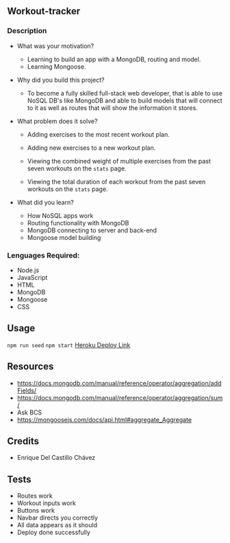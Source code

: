 ## Workout-tracker

### Description
- What was your motivation?
  - Learning to build an app with a MongoDB, routing and model. 
  - Learning Mongoose.

- Why did you build this project?  
  - To become a fully skilled full-stack web developer, that is able to use NoSQL DB's like MongoDB and able to build models that will connect to it as well as routes that will show the information it stores.

- What problem does it solve?

  * Adding exercises to the most recent workout plan.

  * Adding new exercises to a new workout plan.

  * Viewing the combined weight of multiple exercises from the past seven workouts on the `stats` page.

  * Viewing the total duration of each workout from the past seven workouts on the `stats` page.

- What did you learn?
  - How NoSQL apps work
  - Routing functionality with MongoDB
  - MongoDB connecting to server and back-end
  - Mongoose model building

### Lenguages Required:
- Node.js
- JavaScript
- HTML
- MongoDB
- Mongoose
- CSS

## Usage
`npm run seed`
`npm start`
[Heroku Deploy Link](https://glacial-waters-81744.herokuapp.com/)

## Resources
- https://docs.mongodb.com/manual/reference/operator/aggregation/addFields/
- https://docs.mongodb.com/manual/reference/operator/aggregation/sum/
- Ask BCS
- https://mongoosejs.com/docs/api.html#aggregate_Aggregate


## Credits
- Enrique Del Castillo Chávez

## Tests
- Routes work
- Workout inputs work
- Buttons work
- Navbar directs you correctly
- All data appears as it should
- Deploy done successfully